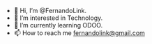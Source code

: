- 👋 Hi, I’m @FernandoLink.
- 👀 I’m interested in Technology.
- 🌱 I’m currently learning ODOO.
- 📫 How to reach me fernandolink@gmail.com

<!---
FernandoLink/FernandoLink is a ✨ special ✨ repository because its `README.md` (this file) appears on your GitHub profile.
You can click the Preview link to take a look at your changes.
--->
